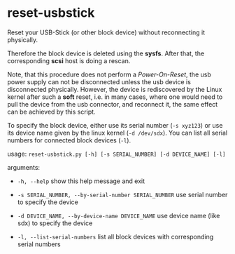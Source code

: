 # reset-usbstick
Reset your USB-Stick (or other block device) without reconnecting it physically.

Therefore the block device is deleted using the **sysfs**. After that, the
corresponding **scsi** host is doing a rescan.

Note, that this procedure does not perform a *Power-On-Reset*, the usb power 
supply can not be disconnected unless the usb device is disconnected 
physically. However, the device is rediscovered by
the Linux kernel after such a **soft** reset, i.e. in many cases, where one 
would need to pull the device from the usb connector, and reconnect it, the
same effect can be achieved by this script.

To specify the block device, either use its serial number (`-s xyz123`) or 
use its device name given by the linux kernel (`-d /dev/sdx`). You can list 
all serial numbers for connected block devices (`-l`).

 usage: `reset-usbstick.py [-h] [-s SERIAL_NUMBER] [-d DEVICE_NAME] [-l]`

arguments:

*  `-h, --help`
    show this help message and exit

*  `-s SERIAL_NUMBER, --by-serial-number SERIAL_NUMBER`
    use serial number to specify the device

*  `-d DEVICE_NAME, --by-device-name DEVICE_NAME`
    use device name (like sdx) to specify the device

*  `-l, --list-serial-numbers`
    list all block devices with corresponding serial numbers

